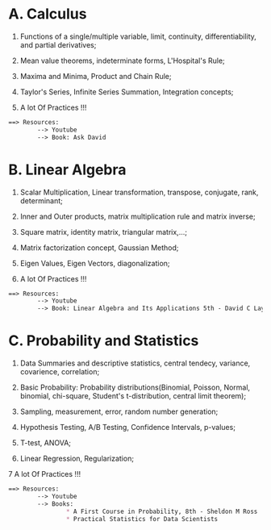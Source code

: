 # A. Calculus

1. Functions of a single/multiple variable, limit, continuity,
    differentiability, and partial derivatives;

2. Mean value theorems, indeterminate forms, L'Hospital's Rule;

3. Maxima and Minima, Product and Chain Rule;

4. Taylor's Series, Infinite Series Summation, Integration concepts;

5. A lot Of Practices !!!

```markdown
==> Resources:
        --> Youtube
        --> Book: Ask David
```

# B. Linear Algebra

1. Scalar Multiplication, Linear transformation, transpose,
    conjugate, rank, determinant;

2. Inner and Outer products, matrix multiplication rule and
    matrix inverse;

3. Square matrix, identity matrix, triangular matrix,...;

4. Matrix factorization concept, Gaussian Method;

5. Eigen Values, Eigen Vectors, diagonalization;

6. A lot Of Practices !!!

```markdown
==> Resources:
        --> Youtube
        --> Book: Linear Algebra and Its Applications 5th - David C Lay"
```

# C. Probability and Statistics

1. Data Summaries and descriptive statistics, central tendecy, variance,
    covarience, correlation;

2. Basic Probability: Probability distributions(Binomial, Poisson, Normal,
        binomial, chi-square, Student's t-distribution, central limit theorem);

3. Sampling, measurement, error, random number generation;

4. Hypothesis Testing, A/B Testing, Confidence Intervals, p-values;

5. T-test, ANOVA;

6. Linear Regression, Regularization;

7 A lot Of Practices !!!

```markdown
==> Resources:
        --> Youtube
        --> Books:
                * A First Course in Probability, 8th - Sheldon M Ross
                * Practical Statistics for Data Scientists
```